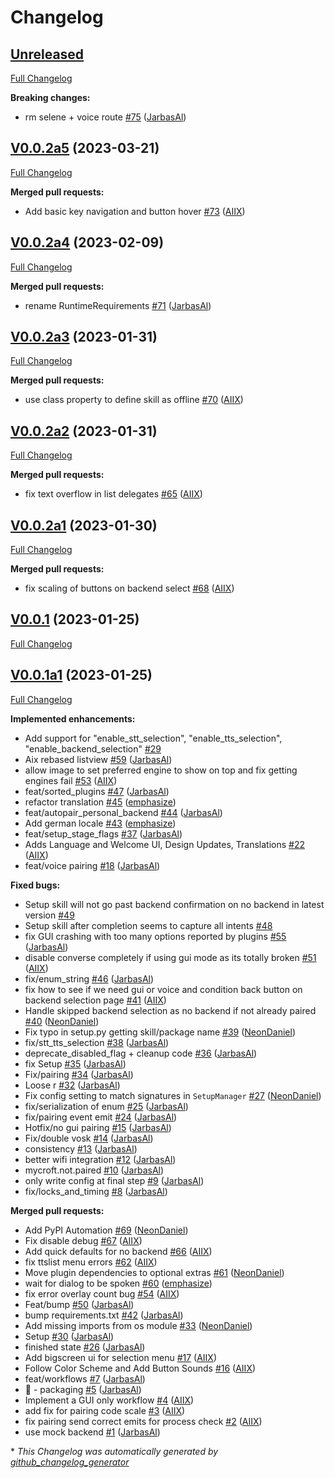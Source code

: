 # Changelog

## [Unreleased](https://github.com/OpenVoiceOS/skill-ovos-setup/tree/HEAD)

[Full Changelog](https://github.com/OpenVoiceOS/skill-ovos-setup/compare/V0.0.2a5...HEAD)

**Breaking changes:**

- rm selene + voice route [\#75](https://github.com/OpenVoiceOS/skill-ovos-setup/pull/75) ([JarbasAl](https://github.com/JarbasAl))

## [V0.0.2a5](https://github.com/OpenVoiceOS/skill-ovos-setup/tree/V0.0.2a5) (2023-03-21)

[Full Changelog](https://github.com/OpenVoiceOS/skill-ovos-setup/compare/V0.0.2a4...V0.0.2a5)

**Merged pull requests:**

- Add basic key navigation and button hover [\#73](https://github.com/OpenVoiceOS/skill-ovos-setup/pull/73) ([AIIX](https://github.com/AIIX))

## [V0.0.2a4](https://github.com/OpenVoiceOS/skill-ovos-setup/tree/V0.0.2a4) (2023-02-09)

[Full Changelog](https://github.com/OpenVoiceOS/skill-ovos-setup/compare/V0.0.2a3...V0.0.2a4)

**Merged pull requests:**

- rename RuntimeRequirements [\#71](https://github.com/OpenVoiceOS/skill-ovos-setup/pull/71) ([JarbasAl](https://github.com/JarbasAl))

## [V0.0.2a3](https://github.com/OpenVoiceOS/skill-ovos-setup/tree/V0.0.2a3) (2023-01-31)

[Full Changelog](https://github.com/OpenVoiceOS/skill-ovos-setup/compare/V0.0.2a2...V0.0.2a3)

**Merged pull requests:**

- use class property to define skill as offline [\#70](https://github.com/OpenVoiceOS/skill-ovos-setup/pull/70) ([AIIX](https://github.com/AIIX))

## [V0.0.2a2](https://github.com/OpenVoiceOS/skill-ovos-setup/tree/V0.0.2a2) (2023-01-31)

[Full Changelog](https://github.com/OpenVoiceOS/skill-ovos-setup/compare/V0.0.2a1...V0.0.2a2)

**Merged pull requests:**

- fix text overflow in list delegates [\#65](https://github.com/OpenVoiceOS/skill-ovos-setup/pull/65) ([AIIX](https://github.com/AIIX))

## [V0.0.2a1](https://github.com/OpenVoiceOS/skill-ovos-setup/tree/V0.0.2a1) (2023-01-30)

[Full Changelog](https://github.com/OpenVoiceOS/skill-ovos-setup/compare/V0.0.1...V0.0.2a1)

**Merged pull requests:**

- fix scaling of buttons on backend select [\#68](https://github.com/OpenVoiceOS/skill-ovos-setup/pull/68) ([AIIX](https://github.com/AIIX))

## [V0.0.1](https://github.com/OpenVoiceOS/skill-ovos-setup/tree/V0.0.1) (2023-01-25)

[Full Changelog](https://github.com/OpenVoiceOS/skill-ovos-setup/compare/V0.0.1a1...V0.0.1)

## [V0.0.1a1](https://github.com/OpenVoiceOS/skill-ovos-setup/tree/V0.0.1a1) (2023-01-25)

[Full Changelog](https://github.com/OpenVoiceOS/skill-ovos-setup/compare/7759f8161bfc0e53bf169e200170af655d255ec0...V0.0.1a1)

**Implemented enhancements:**

- Add support for "enable\_stt\_selection", "enable\_tts\_selection", "enable\_backend\_selection" [\#29](https://github.com/OpenVoiceOS/skill-ovos-setup/issues/29)
- Aix rebased listview [\#59](https://github.com/OpenVoiceOS/skill-ovos-setup/pull/59) ([JarbasAl](https://github.com/JarbasAl))
- allow image to set preferred engine to show on top and fix getting engines fail [\#53](https://github.com/OpenVoiceOS/skill-ovos-setup/pull/53) ([AIIX](https://github.com/AIIX))
- feat/sorted\_plugins [\#47](https://github.com/OpenVoiceOS/skill-ovos-setup/pull/47) ([JarbasAl](https://github.com/JarbasAl))
- refactor translation [\#45](https://github.com/OpenVoiceOS/skill-ovos-setup/pull/45) ([emphasize](https://github.com/emphasize))
- feat/autopair\_personal\_backend [\#44](https://github.com/OpenVoiceOS/skill-ovos-setup/pull/44) ([JarbasAl](https://github.com/JarbasAl))
- Add german locale [\#43](https://github.com/OpenVoiceOS/skill-ovos-setup/pull/43) ([emphasize](https://github.com/emphasize))
- feat/setup\_stage\_flags [\#37](https://github.com/OpenVoiceOS/skill-ovos-setup/pull/37) ([JarbasAl](https://github.com/JarbasAl))
- Adds Language and Welcome UI, Design Updates, Translations [\#22](https://github.com/OpenVoiceOS/skill-ovos-setup/pull/22) ([AIIX](https://github.com/AIIX))
- feat/voice pairing [\#18](https://github.com/OpenVoiceOS/skill-ovos-setup/pull/18) ([JarbasAl](https://github.com/JarbasAl))

**Fixed bugs:**

- Setup skill will not go past backend confirmation on no backend in latest version [\#49](https://github.com/OpenVoiceOS/skill-ovos-setup/issues/49)
- Setup skill after completion seems to capture all intents [\#48](https://github.com/OpenVoiceOS/skill-ovos-setup/issues/48)
- fix GUI crashing with too many options reported by plugins [\#55](https://github.com/OpenVoiceOS/skill-ovos-setup/pull/55) ([JarbasAl](https://github.com/JarbasAl))
- disable converse completely if using gui mode as its totally broken [\#51](https://github.com/OpenVoiceOS/skill-ovos-setup/pull/51) ([AIIX](https://github.com/AIIX))
- fix/enum\_string [\#46](https://github.com/OpenVoiceOS/skill-ovos-setup/pull/46) ([JarbasAl](https://github.com/JarbasAl))
- fix how to see if we need gui or voice and condition back button on backend selection page [\#41](https://github.com/OpenVoiceOS/skill-ovos-setup/pull/41) ([AIIX](https://github.com/AIIX))
- Handle skipped backend selection as no backend if not already paired [\#40](https://github.com/OpenVoiceOS/skill-ovos-setup/pull/40) ([NeonDaniel](https://github.com/NeonDaniel))
- Fix typo in setup.py getting skill/package name [\#39](https://github.com/OpenVoiceOS/skill-ovos-setup/pull/39) ([NeonDaniel](https://github.com/NeonDaniel))
- fix/stt\_tts\_selection [\#38](https://github.com/OpenVoiceOS/skill-ovos-setup/pull/38) ([JarbasAl](https://github.com/JarbasAl))
- deprecate\_disabled\_flag + cleanup code [\#36](https://github.com/OpenVoiceOS/skill-ovos-setup/pull/36) ([JarbasAl](https://github.com/JarbasAl))
- fix Setup [\#35](https://github.com/OpenVoiceOS/skill-ovos-setup/pull/35) ([JarbasAl](https://github.com/JarbasAl))
- Fix/pairing [\#34](https://github.com/OpenVoiceOS/skill-ovos-setup/pull/34) ([JarbasAl](https://github.com/JarbasAl))
- Loose r [\#32](https://github.com/OpenVoiceOS/skill-ovos-setup/pull/32) ([JarbasAl](https://github.com/JarbasAl))
- Fix config setting to match signatures in `SetupManager` [\#27](https://github.com/OpenVoiceOS/skill-ovos-setup/pull/27) ([NeonDaniel](https://github.com/NeonDaniel))
- fix/serialization of enum [\#25](https://github.com/OpenVoiceOS/skill-ovos-setup/pull/25) ([JarbasAl](https://github.com/JarbasAl))
- fix/pairing event emit [\#24](https://github.com/OpenVoiceOS/skill-ovos-setup/pull/24) ([JarbasAl](https://github.com/JarbasAl))
- Hotfix/no gui pairing [\#15](https://github.com/OpenVoiceOS/skill-ovos-setup/pull/15) ([JarbasAl](https://github.com/JarbasAl))
- Fix/double vosk [\#14](https://github.com/OpenVoiceOS/skill-ovos-setup/pull/14) ([JarbasAl](https://github.com/JarbasAl))
- consistency [\#13](https://github.com/OpenVoiceOS/skill-ovos-setup/pull/13) ([JarbasAl](https://github.com/JarbasAl))
- better wifi integration [\#12](https://github.com/OpenVoiceOS/skill-ovos-setup/pull/12) ([JarbasAl](https://github.com/JarbasAl))
- mycroft.not.paired [\#10](https://github.com/OpenVoiceOS/skill-ovos-setup/pull/10) ([JarbasAl](https://github.com/JarbasAl))
- only write config at final step [\#9](https://github.com/OpenVoiceOS/skill-ovos-setup/pull/9) ([JarbasAl](https://github.com/JarbasAl))
- fix/locks\_and\_timing [\#8](https://github.com/OpenVoiceOS/skill-ovos-setup/pull/8) ([JarbasAl](https://github.com/JarbasAl))

**Merged pull requests:**

- Add PyPI Automation [\#69](https://github.com/OpenVoiceOS/skill-ovos-setup/pull/69) ([NeonDaniel](https://github.com/NeonDaniel))
- Fix disable debug [\#67](https://github.com/OpenVoiceOS/skill-ovos-setup/pull/67) ([AIIX](https://github.com/AIIX))
- Add quick defaults for no backend [\#66](https://github.com/OpenVoiceOS/skill-ovos-setup/pull/66) ([AIIX](https://github.com/AIIX))
- fix ttslist menu errors [\#62](https://github.com/OpenVoiceOS/skill-ovos-setup/pull/62) ([AIIX](https://github.com/AIIX))
- Move plugin dependencies to optional extras [\#61](https://github.com/OpenVoiceOS/skill-ovos-setup/pull/61) ([NeonDaniel](https://github.com/NeonDaniel))
- wait for dialog to be spoken [\#60](https://github.com/OpenVoiceOS/skill-ovos-setup/pull/60) ([emphasize](https://github.com/emphasize))
- fix error overlay count bug [\#54](https://github.com/OpenVoiceOS/skill-ovos-setup/pull/54) ([AIIX](https://github.com/AIIX))
- Feat/bump [\#50](https://github.com/OpenVoiceOS/skill-ovos-setup/pull/50) ([JarbasAl](https://github.com/JarbasAl))
- bump requirements.txt [\#42](https://github.com/OpenVoiceOS/skill-ovos-setup/pull/42) ([JarbasAl](https://github.com/JarbasAl))
- Add missing imports from os module [\#33](https://github.com/OpenVoiceOS/skill-ovos-setup/pull/33) ([NeonDaniel](https://github.com/NeonDaniel))
- Setup [\#30](https://github.com/OpenVoiceOS/skill-ovos-setup/pull/30) ([JarbasAl](https://github.com/JarbasAl))
- finished state [\#26](https://github.com/OpenVoiceOS/skill-ovos-setup/pull/26) ([JarbasAl](https://github.com/JarbasAl))
- Add bigscreen ui for selection menu [\#17](https://github.com/OpenVoiceOS/skill-ovos-setup/pull/17) ([AIIX](https://github.com/AIIX))
- Follow Color Scheme and Add Button Sounds [\#16](https://github.com/OpenVoiceOS/skill-ovos-setup/pull/16) ([AIIX](https://github.com/AIIX))
- feat/workflows [\#7](https://github.com/OpenVoiceOS/skill-ovos-setup/pull/7) ([JarbasAl](https://github.com/JarbasAl))
- :tada: - packaging [\#5](https://github.com/OpenVoiceOS/skill-ovos-setup/pull/5) ([JarbasAl](https://github.com/JarbasAl))
- Implement a GUI only workflow [\#4](https://github.com/OpenVoiceOS/skill-ovos-setup/pull/4) ([AIIX](https://github.com/AIIX))
- add fix for pairing code scale [\#3](https://github.com/OpenVoiceOS/skill-ovos-setup/pull/3) ([AIIX](https://github.com/AIIX))
- fix pairing send correct emits for process check [\#2](https://github.com/OpenVoiceOS/skill-ovos-setup/pull/2) ([AIIX](https://github.com/AIIX))
- use mock backend [\#1](https://github.com/OpenVoiceOS/skill-ovos-setup/pull/1) ([JarbasAl](https://github.com/JarbasAl))



\* *This Changelog was automatically generated by [github_changelog_generator](https://github.com/github-changelog-generator/github-changelog-generator)*
